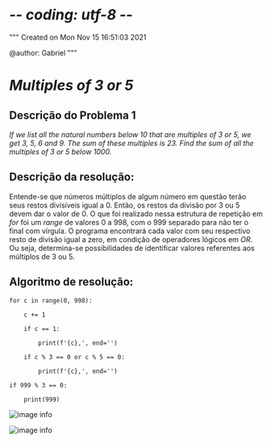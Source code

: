# -*- coding: utf-8 -*-
"""
Created on Mon Nov 15 16:51:03 2021

@author: Gabriel
"""
# *Multiples of 3 or 5*

## Descrição do Problema 1

*If we list all the natural numbers below 10 that are multiples of 3 or 5, we get 3, 5, 6 and 9. The sum of these multiples is 23. Find the sum of all the multiples of 3 or 5 below 1000.*

## Descrição da resolução:
    
Entende-se que números múltiplos de algum número em questão terão seus restos divisíveis igual a 0. 
Então, os restos da divisão por 3 ou 5 devem dar o valor de 0.
O que foi realizado nessa estrutura de repetição em *for* foi um *range* de valores 0 a 998, com o 999 separado para não ter o final com vírgula.
O programa encontrará cada valor com seu respectivo resto de divisão igual a zero, em condição de operadores lógicos em *OR*. Ou seja, determina-se possibilidades de identificar valores referentes aos múltiplos de 3 ou 5.

## Algoritmo de resolução:

    for c in range(0, 998):

        c += 1

        if c == 1:

            print(f'{c},', end='')

        if c % 3 == 0 or c % 5 == 0:

            print(f'{c},', end='')

    if 999 % 3 == 0:

        print(999)


![image info](https://github.com/gmsmoreno/intership-PF/blob/main/resultado1.JPG)

![image info](https://github.com/gmsmoreno/intership-PF/blob/main/resultado2.JPG)



        
        
    